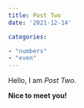 ```yaml
---
title: Post Two
date: '2021-12-14'

categories:

- "numbers"
- "even"
---
```


Hello, I am _Post Two._

**Nice to meet you!**